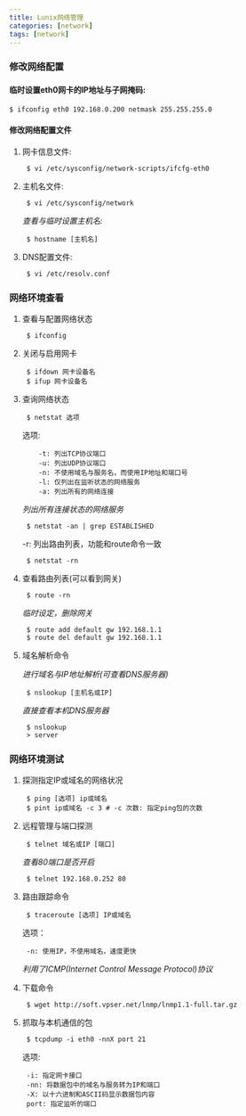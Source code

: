 ```yaml
---
title: Lunix网络管理
categories: [network]
tags: [network]
---
```


### 修改网络配置

####  临时设置eth0网卡的IP地址与子网掩码:

    $ ifconfig eth0 192.168.0.200 netmask 255.255.255.0

#### 修改网络配置文件

1. 网卡信息文件:

        $ vi /etc/sysconfig/network-scripts/ifcfg-eth0

2. 主机名文件:

        $ vi /etc/sysconfig/network

    *查看与临时设置主机名:*

        $ hostname [主机名]

3. DNS配置文件:

        $ vi /etc/resolv.conf

### 网络环境查看

1. 查看与配置网络状态

        $ ifconfig

2. 关闭与启用网卡

        $ ifdown 网卡设备名
        $ ifup 网卡设备名

3. 查询网络状态

        $ netstat 选项

    选项:

           -t: 列出TCP协议端口
           -u: 列出UDP协议端口
           -n: 不使用域名与服务名，而使用IP地址和端口号
           -l: 仅列出在监听状态的网络服务
           -a: 列出所有的网络连接

    *列出所有连接状态的网络服务*

        $ netstat -an | grep ESTABLISHED

    -r: 列出路由列表，功能和route命令一致

        $ netstat -rn

4. 查看路由列表(可以看到网关)

        $ route -rn

    *临时设定，删除网关*

        $ route add default gw 192.168.1.1
        $ route del default gw 192.168.1.1

5. 域名解析命令

    *进行域名与IP地址解析(可查看DNS服务器)*

        $ nslookup [主机名或IP]

    *直接查看本机DNS服务器*

        $ nslookup
        > server

### 网络环境测试

1. 探测指定IP或域名的网络状况

        $ ping [选项] ip或域名
        $ pint ip或域名 -c 3 # -c 次数: 指定ping包的次数

2. 远程管理与端口探测

        $ telnet 域名或IP [端口]

    *查看80端口是否开启*

        $ telnet 192.168.0.252 80

3. 路由跟踪命令

        $ traceroute [选项] IP或域名

    选项：

        -n: 使用IP，不使用域名，速度更快

    *利用了ICMP(Internet Control Message Protocol)协议*

4. 下载命令

        $ wget http://soft.vpser.net/lnmp/lnmp1.1-full.tar.gz

5. 抓取与本机通信的包

        $ tcpdump -i eth0 -nnX port 21

    选项:

        -i: 指定网卡接口
        -nn: 将数据包中的域名与服务转为IP和端口
        -X: 以十六进制和ASCII码显示数据包内容
        port: 指定监听的端口
